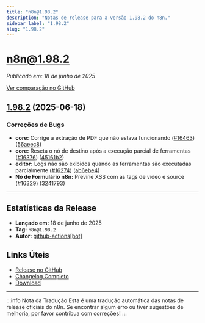 ```yaml
---
title: "n8n@1.98.2"
description: "Notas de release para a versão 1.98.2 do n8n."
sidebar_label: "1.98.2"
slug: "1.98.2"
---
```


# n8n@1.98.2

*Publicado em: 18 de junho de 2025*

[Ver comparação no GitHub](https://github.com/n8n-io/n8n/compare/release/1.98.2...n8n@1.98.2)


## [1.98.2](https://github.com/n8n-io/n8n/compare/n8n@1.98.1...n8n@1.98.2) (2025-06-18)


### <ion-icon name="bug-outline"></ion-icon> Correções de Bugs

* **core:** Corrige a extração de PDF que não estava funcionando ([#16463](https://github.com/n8n-io/n8n/issues/16463)) ([56aeec8](https://github.com/n8n-io/n8n/commit/56aeec80e03925509a0a5df62916f50d2b03a44d))
* **core:** Reseta o nó de destino após a execução parcial de ferramentas ([#16376](https://github.com/n8n-io/n8n/issues/16376)) ([45161b2](https://github.com/n8n-io/n8n/commit/45161b24e8bca668b301059eaf48a541a11f466d))
* **editor:** Logs não são exibidos quando as ferramentas são executadas parcialmente ([#16274](https://github.com/n8n-io/n8n/issues/16274)) ([ab6ebe4](https://github.com/n8n-io/n8n/commit/ab6ebe44d0e247de900f4a72ef22b411ca134c1b))
* **Nó de Formulário n8n:** Previne XSS com as tags de vídeo e source ([#16329](https://github.com/n8n-io/n8n/issues/16329)) ([3241793](https://github.com/n8n-io/n8n/commit/3241793a8a2ab809202032fe5ce2fda75cae329c))

---

## <ion-icon name="stats-chart-outline"></ion-icon> Estatísticas da Release

- **Lançado em:** 18 de junho de 2025
- **Tag:** `n8n@1.98.2`
- **Autor:** [github-actions[bot]](https://github.com/apps/github-actions)

## <ion-icon name="link-outline"></ion-icon> Links Úteis

- [Release no GitHub](https://github.com/n8n-io/n8n/releases/tag/n8n%401.98.2)
- [Changelog Completo](https://github.com/n8n-io/n8n/compare/release/1.98.2...n8n@1.98.2)
- [Download](https://api.github.com/repos/n8n-io/n8n/tarball/n8n@1.98.2)

---

:::info Nota da Tradução
Esta é uma tradução automática das notas de release oficiais do n8n. Se encontrar algum erro ou tiver sugestões de melhoria, por favor contribua com correções!
:::
